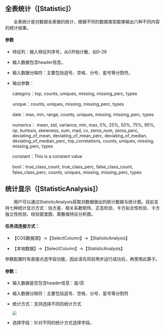 ## 全表统计（[Statistic]）
&nbsp;&nbsp;&nbsp;&nbsp;&nbsp;&nbsp;&nbsp;全表统计是对数据全表做的统计，根据不同的数据类型能够输出六种不同内容的统计结果。

#### 参数

- 特征列：输入特征列序号，从0开始计数，如0-29
- 输入数据包含header信息。
- 输入数据分隔符：主要包括逗号、空格、分号、星号等分割符。
- 输出参数：

  category：top, counts, uniques, missing, missing_perc, types
  
  unique：counts, uniques, missing, missing_perc, types
  
  date：max, min, range, counts, uniques, missing, missing_perc, types
  
  numerics： mean, std, variance, min, max, 5%, 25%, 50%, 75%, 95%, iqr, kurtosis, skewness, sum, mad, cv, zeros_num, zeros_perc, deviating_of_mean, deviating_of_mean_perc, deviating_of_median,
deviating_of_median_perc, top_correlations, counts, uniques, missing, missing_perc, types

  constant：This is a constant value
  
  bool：true_class_count, true_class_perc, false_class_count, false_class_perc, counts, uniques, missing, missing_perc, types
  
## 统计显示（[StatisticAnalysis]）
&nbsp;&nbsp;&nbsp;&nbsp;&nbsp;&nbsp;&nbsp;用户可以通过StatisticAnalysis获取对数据做出的统计数据与统计图。目前支持七种统计显示方式：协方差、相关系数矩阵、正态检验、卡方拟合性检验、卡方独立性检验、经验密度图、离散值特征分析图。

#### 任务流连接方式：

 - 【COS数据源】->【SelectColumn】->【StatisticAnalysis】
 
 - 【本地数据】->【SelectColumn】->【StatisticAnalysis】

参数配置时有直接点选字段功能，因此请先将前两步运行成功后，再使用此算子。

#### 参数：
- 输入数据是否包含header信息：是/否
- 输入数据分隔符：主要包括逗号、空格、分号、星号等分割符
- 统计方式：支持选择不同的统计方式

   <img src="https://main.qcloudimg.com/raw/557f879f1859ad1f824618aa26cc45d2.png" style="zoom:80%">     

- 选择字段：针对不同的统计方式选择字段。





  
